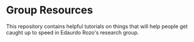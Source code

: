 # Group Resources

This repository contains helpful tutorials on things that will help people get caught up to speed in Edaurdo Rozo's research group.


